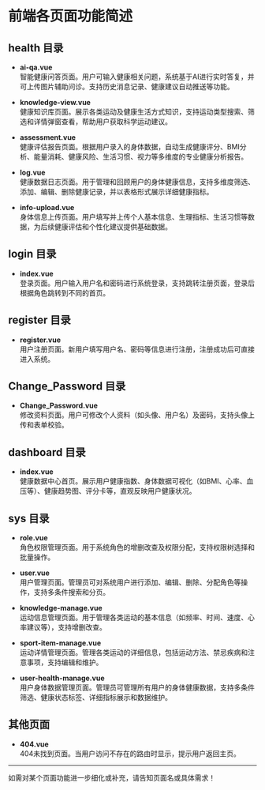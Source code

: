 # 前端各页面功能简述

## health 目录

- **ai-qa.vue**  
  智能健康问答页面。用户可输入健康相关问题，系统基于AI进行实时答复，并可上传图片辅助问诊。支持历史消息记录、健康建议自动推送等功能。

- **knowledge-view.vue**  
  健康知识库页面。展示各类运动及健康生活方式知识，支持运动类型搜索、筛选和详情弹窗查看，帮助用户获取科学运动建议。

- **assessment.vue**  
  健康评估报告页面。根据用户录入的身体数据，自动生成健康评分、BMI分析、能量消耗、健康风险、生活习惯、视力等多维度的专业健康分析报告。

- **log.vue**  
  健康数据日志页面。用于管理和回顾用户的身体健康信息，支持多维度筛选、添加、编辑、删除健康记录，并以表格形式展示详细健康指标。

- **info-upload.vue**  
  身体信息上传页面。用户填写并上传个人基本信息、生理指标、生活习惯等数据，为后续健康评估和个性化建议提供基础数据。

## login 目录

- **index.vue**  
  登录页面。用户输入用户名和密码进行系统登录，支持跳转注册页面，登录后根据角色跳转到不同的首页。

## register 目录

- **register.vue**  
  用户注册页面。新用户填写用户名、密码等信息进行注册，注册成功后可直接进入系统。

## Change_Password 目录

- **Change_Password.vue**  
  修改资料页面。用户可修改个人资料（如头像、用户名）及密码，支持头像上传和表单校验。

## dashboard 目录

- **index.vue**  
  健康数据中心首页。展示用户健康指数、身体数据可视化（如BMI、心率、血压等）、健康趋势图、评分卡等，直观反映用户健康状况。

## sys 目录

- **role.vue**  
  角色权限管理页面。用于系统角色的增删改查及权限分配，支持权限树选择和批量操作。

- **user.vue**  
  用户管理页面。管理员可对系统用户进行添加、编辑、删除、分配角色等操作，支持多条件搜索和分页。

- **knowledge-manage.vue**  
  运动信息管理页面。用于管理各类运动的基本信息（如频率、时间、速度、心率建议等），支持增删改查。

- **sport-item-manage.vue**  
  运动详情管理页面。管理各类运动的详细信息，包括运动方法、禁忌疾病和注意事项，支持编辑和维护。

- **user-health-manage.vue**  
  用户身体数据管理页面。管理员可管理所有用户的身体健康数据，支持多条件筛选、健康状态标签、详细指标展示和数据维护。

## 其他页面

- **404.vue**  
  404未找到页面。当用户访问不存在的路由时显示，提示用户返回主页。

---

如需对某个页面功能进一步细化或补充，请告知页面名或具体需求！
